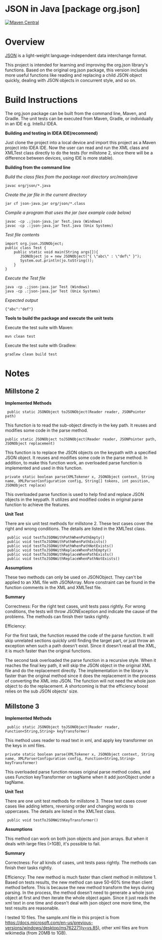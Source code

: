 JSON in Java [package org.json]
===============================

[![Maven Central](https://img.shields.io/maven-central/v/org.json/json.svg)](https://mvnrepository.com/artifact/org.json/json)


# Overview

[JSON](http://www.JSON.org/) is a light-weight language-independent data interchange format.

This project is intended for learning and improving the org.json library's functions. Based on the original org.json package, this version includes more useful functions like reading and replacing a child JSON object quickly, dealing with JSON objects in concurrent style, and so on. 


# Build Instructions

The org.json package can be built from the command line, Maven, and Gradle. The unit tests can be executed from Maven, Gradle, or individually in an IDE e.g. IntelliJ IDEA.

**Building and testing in IDEA IDE(recommend)**

Just clone the project into a local device and import this project as a Maven project into IDEA IDE. Now the user can read and run the XML class and XMLTest class directly to do the tests (for millstone 2, since there will be a difference between devices, using IDE is more stable). 
 
**Building from the command line**

*Build the class files from the package root directory src/main/java*
````
javac org/json/*.java
````

*Create the jar file in the current directory*
````
jar cf json-java.jar org/json/*.class
````

*Compile a program that uses the jar (see example code below)*
````
javac -cp .;json-java.jar Test.java (Windows)
javac -cp .:json-java.jar Test.java (Unix Systems)
````

*Test file contents*

````
import org.json.JSONObject;
public class Test {
    public static void main(String args[]){
       JSONObject jo = new JSONObject("{ \"abc\" : \"def\" }");
       System.out.println(jo.toString());
    }
}
````

*Execute the Test file*
```` 
java -cp .;json-java.jar Test (Windows)
java -cp .:json-java.jar Test (Unix Systems)
````

*Expected output*

````
{"abc":"def"}
````

 
**Tools to build the package and execute the unit tests**

Execute the test suite with Maven:
```
mvn clean test
```

Execute the test suite with Gradlew:

```
gradlew clean build test
```

# Notes

  ## Millstone 2

**Implemented Methods**
```
 public static JSONObject toJSONObject(Reader reader, JSONPointer path)
 ```
 
  This function is to read the sub-object directly in the key path. It reuses and modifies some code in the parse method. 
 
 ```
 public static JSONObject toJSONObject(Reader reader, JSONPointer path, JSONObject replacement)
 ```
 
  This function is to replace the JSON objects on the keypath with a specified JSON object. It reuses and modifies some code in the parse method. In addition, to make this function work, an overloaded parse function is implemented and used in this function. 
  
 ```
 private static boolean parse(XMLTokener x, JSONObject context, String name, XMLParserConfiguration config, String[] tokens, int position, JSONObject replace)
```
 
 This overloaded parse function is used to help find and replace JSON objects in the keypath. It utilizes and modified codes in original parse function to achieve the features. 

**Unit Test**

 There are six unit test methods for millstone 2. These test cases cover the right and wrong conditions. The details are listed in the XMLTest class. 
 
 ```
  public void testToJSONWithPathWhenPathEmpty()
  public void testToJSONWithPathWhenPathExists()
  public void testToJSONWithPathWhenPathNotExists()
  public void testToJSONWithReplaceWhenPathEmpty()
  public void testToJSONWithReplaceWhenPathExists()
  public void testToJSONWithReplaceWhenPathNotExists()
 ```
 
 **Assumptions**
 
  These two methods can only be used on JSONObject. They can't be applied to an XML file with JSONArray. More constraint can be found in the function comments in the XML and XMLTest file. 
 
 **Summary**
 
  Correctness: For the right test cases, unit tests pass rightly. For wrong conditions, the tests will throw JSONException and indicate the cause of the problems. The methods can finish their tasks rightly.
   
  Efficiency: 
  
  For the first task, the function reused the code of the parse function. It will skip unrelated sections quickly until finding the target part, or just throw an exception when such a path doesn't exist. Since it doesn't read all the XML, it is much faster than the original functions. 
  
  The second task overloaded the parse function in a recursive style. When it reaches the final key path, it will skip the JSON object in the original XML file and do the replacement directly. The implementation in the library is faster than the original method since it does the replacement in the process of converting the XML into JSON. The function will not need the whole json object to do the replacement. A shortcoming is that the efficiency boost relies on the sub JSON objects' size. 
  
  ## Millstone 3

**Implemented Methods**
```
 public static JSONObject toJSONObject(Reader reader, Function<String,String> keyTransformer)
 ```
 
  This method uses reader to read text in xml, and apply key transformer on the keys in xml files.
  
 ```
 private static boolean parse(XMLTokener x, JSONObject context, String name, XMLParserConfiguration config, Function<String,String> keyTransformer)
```
 
 This overloaded parse function reuses original parse method codes, and uses Function keyTransformer on tagName when it add jsonObject under a tagName. 

**Unit Test**

 There are one unit test methods for millstone 3. These test cases cover cases like adding letters, reversing order and changing words to uppercases. The details are listed in the XMLTest class. 
 
 ```
  public void testToJSONWithKeyTransformer()
 ```
 
 **Assumptions**
 
  This method can work on both json objects and json arrays. But when it deals with large files (>1GB), it's possible to fail. 
 
 **Summary**
 
  Correctness: For all kinds of cases, unit tests pass rightly. The methods can finish their tasks rightly.
   
  Efficiency: The new method is much faster than client method in millstone 1. Based on tests results, the new method can save 50-60% time than client method before. This is because the new method transform the keys during parsing. In the process, the method doesn't need to generate a whole json object at first and then iterate the whole object again. Since it just reads the xml text in one time and doesn't deal with json object one more time, the test results are reasonable. 
  
  I tested 10 files. The sample.xml file in this project is from https://docs.microsoft.com/en-us/previous-versions/windows/desktop/ms762271(v=vs.85), other xml files are from wikimedia (from 20MB to 1GB).
